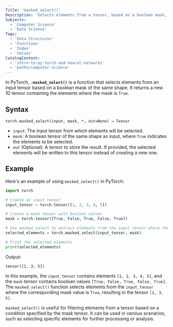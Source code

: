 ```yaml
---
Title: 'masked_select()'
Description: 'Selects elements from a tensor, based on a boolean mask, and returns them as a 1D tensor.'
Subjects:
  - 'Computer Science'
  - 'Data Science'
Tags:
  - 'Data Structures'
  - 'Functions'
  - 'Index'
  - 'Values'
CatalogContent:
  - 'intro-to-py-torch-and-neural-networks'
  - 'paths/computer-science'
---
```


In PyTorch, **`.masked_select()`** is a function that selects elements from an input tensor based on a boolean mask of the same shape. It returns a new 1D tensor containing the elements where the mask is `True`.

## Syntax

```pseudo
torch.masked_select(input, mask, *, out=None) → Tensor
```

- `input`: The input tensor from which elements will be selected.
- `mask`: A boolean tensor of the same shape as input, where `True` indicates the elements to be selected.
- `out` (Optional): A tensor to store the result. If provided, the selected elements will be written to this tensor instead of creating a new one.

## Example

Here's an example of using `masked_select()` in PyTorch:

```py
import torch

# Create an input tensor
input_tensor = torch.tensor([1, 2, 3, 4, 5])

# Create a mask tensor with boolean values
mask = torch.tensor([True, False, True, False, True])

# Use masked_select to extract elements from the input tensor where the mask is True
selected_elements = torch.masked_select(input_tensor, mask)

# Print the selected elements
print(selected_elements)
```

Output:

```shell
tensor([1, 3, 5])
```

In this example, the `input_tensor` contains elements `[1, 2, 3, 4, 5]`, and the `mask` tensor contains boolean values `[True, False, True, False, True]`. The `masked_select()` function selects elements from the `input_tensor` where the corresponding mask value is `True`, resulting in the tensor `[1, 3, 5]`.

`masked_select()` is useful for filtering elements from a tensor based on a condition specified by the mask tensor. It can be used in various scenarios, such as selecting specific elements for further processing or analysis.
